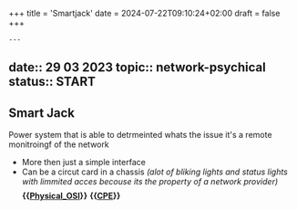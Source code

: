 +++
title = 'Smartjack'
date = 2024-07-22T09:10:24+02:00
draft = false
+++

    ---
date:: 29 03 2023
topic:: network-psychical
status:: START
---
## Smart Jack 
Power system that is able  to detrmeinted whats 
the issue it's a remote monitroingf of the network

- More then just a simple interface 
- Can be a circut card in a chassis 
*(alot of bliking lights and status lights 
with limmited acces becouse its the property of a network provider)*
$$ $$
**{{[Physical_OSI](/obisdian_ntoes/notes_obsidian/ZPythonref/DjangoFramework/Network+/Ref_OSI/Physical_OSI.md)}}** **{{[CPE](/obisdian_ntoes/notes_obsidian/ZPythonref/DjangoFramework/Network+/Phisicall/CPE.md)}}**